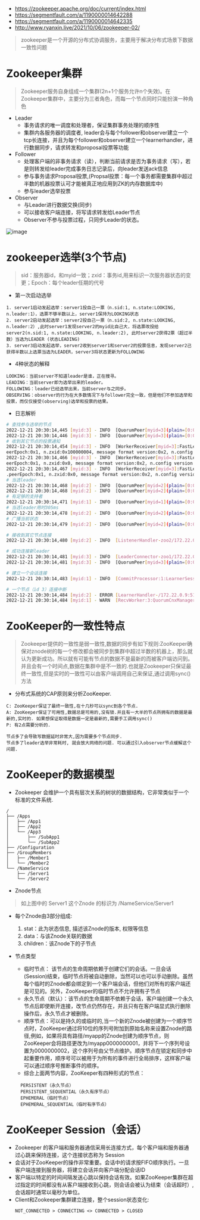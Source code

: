 * https://zookeeper.apache.org/doc/current/index.html
* https://segmentfault.com/a/1190000014642288
* https://segmentfault.com/a/1190000014642335
* http://www.ryanxin.live/2021/10/06/zookeeper-02/

>zookeeper是一个开源的分布式协调服务，主要用于解决分布式场景下数据一致性问题

# Zookeeper集群
>Zookeeper服务自身组成一个集群(2n+1个服务允许n个失效)。在Zookeeper集群中，主要分为三者角色，而每一个节点同时只能扮演一种角色
* Leader
  - 事务请求的唯一调度和处理者，保证集群事务处理的顺序性
  - 集群内各服务器的调度者, leader会与每个follower和observer建立一个tcp长连接，并且为每个follower和observer建立一个learnerhandler，进行数据同步，请求转发和proposal投票等功能
* Follower
  - 处理客户端的非事务请求（读），判断当前请求是否为事务请求（写），若是则转发给leader完成事务日志记录后，向leader发送ack信息
  - 参与事务请求Proposal投票,(Propsal投票：每一个事务都需要集群中超过半数的机器投票认可才能被真正地应用到ZK的内存数据库中)
  - 参与leader选举投票
* Observer
  - 与Leader进行数据交换(同步)
  - 可以接收客户端连接，将写请求转发给Leader节点
  - Observer不参与投票过程，只同步Leader的状态。

![image](https://segmentfault.com/img/remote/1460000014642294/view?w=739&h=295)

# zookeeper选举(3个节点)
> sid：服务器id，和myid一致；zxid：事务id,用来标识一次服务器状态的变更；Epoch：每个leader任期的代号
* 第一次启动选举
```
1. server1启动发起选举：server1投自己一票（n.sid:1, n.state:LOOKING, n.leader:1），选票不够半数以上，server1保持为LOOKING状态
2. server2启动发起选举：server2投自己一票（n.sid:2, n.state:LOOKING, n.leader:2）,此时server1发现server2的myid比自己大，将选票改投给server2(n.sid:1, n.state:LOOKING, n.leader:2), 此时server2获得2票（超过半数）当选为LEADER (状态LEADING)
3. server3启动发起选举，server2收到server1和server2的投票信息，发现server2己获得半数以上选票当选为LEADER，server3将状态更新为FOLLOWING
```

* 4种状态的解释
```
LOOKING：当前server不知道leader是谁，正在搜寻。
LEADING：当前server即为选举出来的leader。
FOLLOWING：leader已经选举出来，当前server与之同步。
OBSERVING：observer的行为在大多数情况下与follower完全一致，但是他们不参加选举和投票，而仅仅接受(observing)选举和投票的结果。
```

* 日志解析
```sh
# 查找参与选举的节点
2022-12-21 20:30:14,445 [myid:3] - INFO  [QuorumPeer[myid=3](plain=[0:0:0:0:0:0:0:0]:2181)(secure=disabled):QuorumPeer@1383] - LOOKING
2022-12-21 20:30:14,446 [myid:3] - INFO  [QuorumPeer[myid=3](plain=[0:0:0:0:0:0:0:0]:2181)(secure=disabled):FastLeaderElection@944] - New election. My id = 3, proposed zxid=0x100000004
# 收到其它节点的投票通知
2022-12-21 20:30:14,454 [myid:3] - INFO  [WorkerReceiver[myid=3]:FastLeaderElection$Messenger$WorkerReceiver@389] - Notification: my state:LOOKING; n.sid:3, n.state:LOOKING, n.leader:3, n.round:0x1, n.p
eerEpoch:0x1, n.zxid:0x100000004, message format version:0x2, n.config version:0x0
2022-12-21 20:30:14,466 [myid:3] - INFO  [WorkerReceiver[myid=3]:FastLeaderElection$Messenger$WorkerReceiver@389] - Notification: my state:LOOKING; n.sid:2, n.state:LEADING, n.leader:2, n.round:0x1, n.p
eerEpoch:0x1, n.zxid:0x0, message format version:0x2, n.config version:0x0
2022-12-21 20:30:14,467 [myid:3] - INFO  [WorkerReceiver[myid=3]:FastLeaderElection$Messenger$WorkerReceiver@389] - Notification: my state:LOOKING; n.sid:1, n.state:FOLLOWING, n.leader:2, n.round:0x1, n
.peerEpoch:0x1, n.zxid:0x0, message format version:0x2, n.config version:0x0
# 当选leader
2022-12-21 20:30:14,468 [myid:2] - INFO  [QuorumPeer[myid=2](plain=[0:0:0:0:0:0:0:0]:2181)(secure=disabled):QuorumPeer@858] - Peer state changed: leading
2022-12-21 20:30:14,468 [myid:2] - INFO  [QuorumPeer[myid=2](plain=[0:0:0:0:0:0:0:0]:2181)(secure=disabled):QuorumPeer@1477] - LEADING
# 有足够的支持者
2022-12-21 20:30:14,471 [myid:1] - INFO  [QuorumPeer[myid=1](plain=[0:0:0:0:0:0:0:0]:2181)(secure=disabled):Leader@1504] - Have quorum of supporters, sids: [[1, 3]]; starting up and setting last processed zxid: 0x200000000
# 当选leader用时305ms
2022-12-21 20:30:14,478 [myid:2] - INFO  [QuorumPeer[myid=2](plain=[0:0:0:0:0:0:0:0]:2181)(secure=disabled):Leader@581] - LEADING - LEADER ELECTION TOOK - 305 MS
# 广播当前状态
2022-12-21 20:30:14,479 [myid:2] - INFO  [QuorumPeer[myid=2](plain=[0:0:0:0:0:0:0:0]:2181)(secure=disabled):QuorumPeer@864] - Peer state changed: leading - broadcast

# 接收到其它节点连接
2022-12-21 20:30:14,480 [myid:2] - INFO  [ListenerHandler-zoo2/172.22.0.37:3888:QuorumCnxManager$Listener$ListenerHandler@1070] - Received connection request from /172.22.0.9:42084

# 成功连接新leader
2022-12-21 20:30:14,481 [myid:3] - INFO  [LeaderConnector-zoo1/172.22.0.29:2888:Learner$LeaderConnector@370] - Successfully connected to leader, using address: zoo1/172.22.0.29:2888
2022-12-21 20:30:14,481 [myid:3] - INFO  [QuorumPeer[myid=3](plain=[0:0:0:0:0:0:0:0]:2181)(secure=disabled):Learner@717] - Learner received NEWLEADER message

# 建立一个会话连接
2022-12-21 20:30:14,483 [myid:1] - INFO  [CommitProcessor:1:LearnerSessionTracker@116] - Committing global session 0x20095b400190001

# 一个节点（id 3）连接中断
2022-12-21 20:30:14,484 [myid:2] - ERROR [LearnerHandler-/172.22.0.9:51772:LearnerHandler@714] - Unexpected exception causing shutdown while sock still open
2022-12-21 20:30:14,484 [myid:1] - WARN  [RecvWorker:3:QuorumCnxManager$RecvWorker@1396] - Connection broken for id 3, my id = 1
```

# ZooKeeper的一致性特点
>Zookeeper提供的一致性是弱一致性,数据的同步有如下规则:ZooKeeper确保对znode树的每一个修改都会被同步到集群中超过半数的机器上，那么就认为更新成功。所以就有可能有节点的数据不是最新的而被客户端访问到。并且会有一个时间点,数据在集群中是不一致的.也就是Zookeeper只保证最终一致性,但是实时的一致性可以由客户端调用自己来保证,通过调用sync()方法

* 分布式系统的CAP原则来分析ZooKeeper.
```
C: ZooKeeper保证了最终一致性,在十几秒可以sync到各个节点.
A: ZooKeeper保证了可用性,数据总是可用的,没有锁.并且有一大半的节点所拥有的数据是最新的,实时的. 如果想保证取得是数据一定是最新的,需要手工调用sync()
P: 有2点需要分析的.

节点多了会导致写数据延时非常大,因为需要多个节点同步.
节点多了leader选举非常耗时, 就会放大网络的问题. 可以通过引入observer节点缓解这个问题.
```

# ZooKeeper的数据模型
* Zookeeper 会维护一个具有层次关系的树状的数据结构，它非常类似于一个标准的文件系统.
```
/
├── /Apps
│   ├── /App1
│   ├── /App2
│   └── /App3
│       ├── /SubApp1
│       └── /SubApp2
├── /Configuration
├── /GroupMembers
│   ├── /Member1
│   └── /Member2
└── /NameService
    ├── /Server1
    └── /Server2
```

* Znode节点
>如上图中的 Server1 这个Znode 的标识为 /NameService/Server1
  * 每个Znode由3部分组成:
    1. stat：此为状态信息, 描述该Znode的版本, 权限等信息
    2. data：与该Znode关联的数据
    3. children：该Znode下的子节点

* 节点类型
  - 临时节点： 该节点的生命周期依赖于创建它们的会话。一旦会话(Session)结束，临时节点将被自动删除，当然可以也可以手动删除。虽然每个临时的Znode都会绑定到一个客户端会话，但他们对所有的客户端还是可见的。另外，ZooKeeper的临时节点不允许拥有子节点
  - 永久节点（默认）：该节点的生命周期不依赖于会话，客户端创建一个永久节点后即使断开连接，改节点仍然存在，并且只有在客户端显式执行删除操作后，永久节点才被删除。
  - 顺序节点：可以是持久的或临时的,当一个新的Znode被创建为一个顺序节点时，ZooKeeper通过将10位的序列号附加到原始名称来设置Znode的路径,例如，如果将具有路径/myapp的Znode创建为顺序节点，则ZooKeeper会将路径更改为/myapp0000000001，并将下一个序列号设置为0000000002，这个序列号由父节点维护。顺序节点在锁定和同步中起重要作用，顺序号可以被用于为所有的事件进行全局排序，这样客户端可以通过顺序号推断事件的顺序。
  - 综合上面两节内容，ZooKeeper有四种形式的节点：
  ```
    PERSISTENT（永久节点）
    PERSISTENT_SEQUENTIAL（永久有序节点）
    EPHEMERAL（临时节点）
    EPHEMERAL_SEQUENTIAL（临时有序节点）
  ```
  
# ZooKeeper Session（会话）
* Zookeeper 的客户端和服务器通信采用长连接方式，每个客户端和服务器通过心跳来保持连接，这个连接状态称为 Session
* 会话对于ZooKeeper的操作非常重要。会话中的请求按FIFO顺序执行。一旦客户端连接到服务器，将建立会话并向客户端分配会话ID
* 客户端以特定的时间间隔发送心跳以保持会话有效。如果ZooKeeper集群在超过指定的时间都没有从客户端接收到心跳，则会话会被认为结束（会话超时）,会话超时通常以毫秒为单位。
* Client和Zookeeper集群建立连接，整个session状态变化:
  ```
  NOT_CONNECTED > CONNECTING <> CONNECTED > CLOSED
  ```